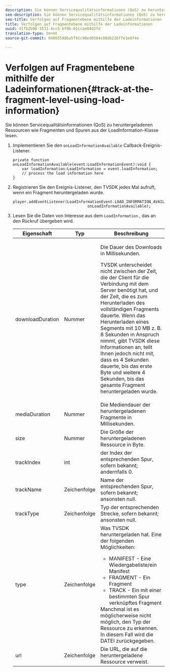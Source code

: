```yaml
---
description: Sie können Servicequalitätsinformationen (QoS) zu heruntergeladenen Ressourcen wie Fragmenten und Spuren aus der LoadInformation-Klasse lesen.
seo-description: Sie können Servicequalitätsinformationen (QoS) zu heruntergeladenen Ressourcen wie Fragmenten und Spuren aus der LoadInformation-Klasse lesen.
seo-title: Verfolgen auf Fragmentebene mithilfe der Ladeinformationen
title: Verfolgen auf Fragmentebene mithilfe der Ladeinformationen
uuid: 41fb2b90-3531-4cc5-bf9b-01ccae04d2fd
translation-type: tm+mt
source-git-commit: 040655d8ba5f91c98ed0584c08db226ffe1e0f4e

---
```



# Verfolgen auf Fragmentebene mithilfe der Ladeinformationen{#track-at-the-fragment-level-using-load-information}

Sie können Servicequalitätsinformationen (QoS) zu heruntergeladenen Ressourcen wie Fragmenten und Spuren aus der LoadInformation-Klasse lesen.

1. Implementieren Sie den `onLoadInformationAvailable` Callback-Ereignis-Listener.

   ```
   private function onLoadInformationAvailable(event:LoadInformationEvent):void { 
       var loadInformation:LoadInformation = event.loadInformation; 
       // process the load information here     
   }
   ```

1. Registrieren Sie den Ereignis-Listener, den TVSDK jedes Mal aufruft, wenn ein Fragment heruntergeladen wurde.

   ```
   player.addEventListener(LoadInformationEvent.LOAD_INFORMATION_AVAILABLE,  
                                    onLoadInformationAvailable);
   ```

1. Lesen Sie die Daten von Interesse aus dem `LoadInformation` , das an den Rückruf übergeben wird.

   <table id="table_75E61A2EB25E435DB631166A7FF64757"> 
   <thead> 
   <tr> 
      <th colname="col01" class="entry"> Eigenschaft </th> 
      <th colname="col1" class="entry"> Typ </th> 
      <th colname="col2" class="entry"> Beschreibung </th> 
   </tr> 
   </thead>
   <tbody> 
   <tr> 
      <td colname="col01"> <span class="codeph"> downloadDuration </span> </td> 
      <td colname="col1"> <p>Nummer </p> </td> 
      <td colname="col2"> <p>Die Dauer des Downloads in Millisekunden. </p> <p>TVSDK unterscheidet nicht zwischen der Zeit, die der Client für die Verbindung mit dem Server benötigt hat, und der Zeit, die es zum Herunterladen des vollständigen Fragments dauerte. Wenn das Herunterladen eines Segments mit 10 MB z. B. 8 Sekunden in Anspruch nimmt, gibt TVSDK diese Informationen an, teilt Ihnen jedoch nicht mit, dass es 4 Sekunden dauerte, bis das erste Byte und weitere 4 Sekunden, bis das gesamte Fragment heruntergeladen wurde. </p> </td> 
   </tr> 
   <tr> 
      <td colname="col01"> <span class="codeph"> mediaDuration </span> </td> 
      <td colname="col1"> <p>Nummer </p> </td> 
      <td colname="col2"> Die Mediendauer der heruntergeladenen Fragmente in Millisekunden. </td> 
   </tr> 
   <tr> 
      <td colname="col01"> <span class="codeph"> size </span> </td> 
      <td colname="col1"> <p>Nummer </p> </td> 
      <td colname="col2"> Die Größe der heruntergeladenen Ressource in Byte. </td> 
   </tr> 
   <tr> 
      <td colname="col01"> <span class="codeph"> trackIndex </span> </td> 
      <td colname="col1"> <p>int </p> </td> 
      <td colname="col2"> der Index der entsprechenden Spur, sofern bekannt; andernfalls 0. </td> 
   </tr> 
   <tr> 
      <td colname="col01"> <span class="codeph"> trackName </span> </td> 
      <td colname="col1"> <p>Zeichenfolge </p> </td> 
      <td colname="col2"> Name der entsprechenden Spur, sofern bekannt; ansonsten null. </td> 
   </tr> 
   <tr> 
      <td colname="col01"> <span class="codeph"> trackType </span> </td> 
      <td colname="col1"> <p>Zeichenfolge </p> </td> 
      <td colname="col2"> Typ der entsprechenden Strecke, sofern bekannt; ansonsten null. </td> 
   </tr> 
   <tr> 
      <td colname="col01"> <span class="codeph"> type </span> </td> 
      <td colname="col1"> <p>Zeichenfolge </p> </td> 
      <td colname="col2"> Was TVSDK heruntergeladen hat. Eine der folgenden Möglichkeiten: 
      <ul id="ul_FA02F42D109344F4866073908CA4E835"> 
      <li id="li_0E2D3EBCAB58477FB5EA526C54FACFFB">MANIFEST - Eine Wiedergabeliste/ein Manifest </li> 
      <li id="li_D7894C2F0CB64C909C6398288EA5683A">FRAGMENT - Ein Fragment </li> 
      <li id="li_4D4FEDB7704C411B80891B5028B0C20E">TRACK - Ein mit einer bestimmten Spur verknüpftes Fragment </li> 
      </ul> Manchmal ist es möglicherweise nicht möglich, den Typ der Ressource zu erkennen. In diesem Fall wird die DATEI zurückgegeben. </td> 
   </tr> 
   <tr> 
      <td colname="col01"> <span class="codeph"> url </span> </td> 
      <td colname="col1"> <p>Zeichenfolge </p> </td> 
      <td colname="col2"> Die URL, die auf die heruntergeladene Ressource verweist. </td> 
   </tr> 
   </tbody> 
   </table>
